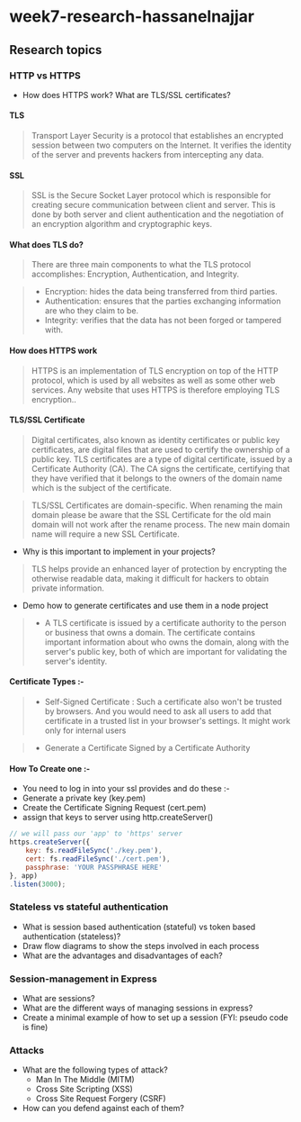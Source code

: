# week7-research-hassanelnajjar

## Research topics

### HTTP vs HTTPS
+ How does HTTPS work? What are TLS/SSL certificates?

#### TLS
> Transport Layer Security is a protocol that establishes an encrypted session between two computers on the Internet. It verifies the identity of the server and prevents hackers 
from intercepting any data.
#### SSL
> SSL is the Secure Socket Layer protocol which is responsible for creating secure communication between client and server. This is done by both server and client authentication and the negotiation of an encryption algorithm and cryptographic keys.


#### What does TLS do?
> There are three main components to what the TLS protocol accomplishes: Encryption, Authentication, and Integrity.

> - Encryption: hides the data being transferred from third parties.
> - Authentication: ensures that the parties exchanging information are who they claim to be.
> - Integrity: verifies that the data has not been forged or tampered with.

#### How does HTTPS work
> HTTPS is an implementation of TLS encryption on top of the HTTP protocol, which is used by all websites as well as some other web services. Any website that uses HTTPS is therefore employing TLS encryption..




#### TLS/SSL Certificate
>  Digital certificates, also known as identity certificates or public key certificates, are digital files that are used to certify the ownership of a public key. TLS certificates are a type of digital certificate, issued by a Certificate Authority (CA). The CA signs the certificate, certifying that they have verified that it belongs to the owners of the domain name which is the subject of the certificate.

> TLS/SSL Certificates are domain-specific. When renaming the main domain please be aware that the SSL Certificate for the old main domain will not work after the rename process. The new main domain name will require a new SSL Certificate.

+ Why is this important to implement in your projects?

>  TLS helps provide an enhanced layer of protection by encrypting the otherwise readable data, making it difficult for hackers to obtain private information.


+ Demo how to generate certificates and use them in a node project  

>  - A TLS certificate is issued by a certificate authority to the person or business that owns a domain. The certificate contains important information about who owns the domain, along with the server's public key, both of which are important for validating the server's identity.
#### Certificate Types :-
> - Self-Signed Certificate : Such a certificate also won't be trusted by browsers. And you would need to ask all users to add that certificate in a trusted list in your browser's settings. It might work only for internal users

> - Generate a Certificate Signed by a Certificate Authority

#### How To Create one :-
- You need to log in into your ssl provides and do these :-
- Generate a private key (key.pem)
- Create the Certificate Signing Request (cert.pem)
- assign that keys to server using http.createServer()
```js
// we will pass our 'app' to 'https' server
https.createServer({
    key: fs.readFileSync('./key.pem'),
    cert: fs.readFileSync('./cert.pem'),
    passphrase: 'YOUR PASSPHRASE HERE'
}, app)
.listen(3000);
```

### Stateless vs stateful authentication
+ What is session based authentication (stateful) vs token based authentication (stateless)?
+ Draw flow diagrams to show the steps involved in each process
+ What are the advantages and disadvantages of each?

### Session-management in Express
+ What are sessions?
+ What are the different ways of managing sessions in express?
+ Create a minimal example of how to set up a session (FYI: pseudo code is
  fine)

### Attacks
+ What are the following types of attack?
  + Man In The Middle (MITM)
  + Cross Site Scripting (XSS)
  + Cross Site Request Forgery (CSRF)
+ How can you defend against each of them?
